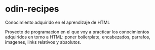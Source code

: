 # odin-recipes
Conocimiento adquirido en el aprendizaje de HTML

Proyecto de programacion en el que voy a practicar los conocimientos 
adquiridos en torno a HTML: poner boilerplate, encabezados, parrafos,
imagenes, links relativos y absolutos. 


